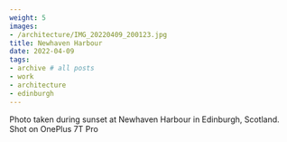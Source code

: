 ```yaml
---
weight: 5
images:
- /architecture/IMG_20220409_200123.jpg
title: Newhaven Harbour
date: 2022-04-09
tags:
- archive # all posts
- work
- architecture
- edinburgh
---
```


Photo taken during sunset at Newhaven Harbour in Edinburgh, Scotland. Shot on OnePlus 7T Pro